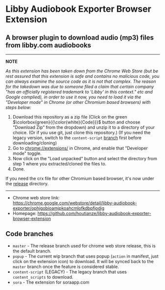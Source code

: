 Libby Audiobook Exporter Browser Extension
==========================================

A browser plugin to download audio (mp3) files from libby.com audiobooks
------------------------------------------------------------------------

---
**NOTE**

*As this extension has been taken down from the Chrome Web Store (but be rest assured that this extension is safe and contains no malicious code, you can always examine the source code as it is not that complex. The reason for the takedown was due to someone filed a claim that certain company "has an officially registered trademark to 'Libby' in this context." etc and Google complied), in order to use it now, you need to load it via the "Developer mode" in Chrome (or other Chromium based browsers) with steps below:*

1. Download this repository as a zip file (Click on the green $\colorbox{green}{{\color{white}{Code}}}$ button and choose "Download Zip" from the dropdown) and unzip it to a directory of your choice. (Or if you use git, just clone this repository.)
(If you need the legacy version, switch to the `content-script` [branch](https://github.com/houtianze/libby-audiobook-exporter-browser-extension/tree/content-script) first before downloading/cloning)
2. Go to [chrome://extensions/](chrome://extensions/) in Chrome, and enable that "Developer mode" toggle.
3. Now click on the "Load unpacked" button and select the directory from step 1 where you extracted/cloned the files to.
4. Done.

If you need the crx file for other Chromium based browser, it's now under the [release](release/lae.crx) directory.

---

- Chrome web store link: https://chrome.google.com/webstore/detail/libby-audiobook-exporter/ophjgobioamjpkoahcmlofkdbpfjodig
- Homepage: https://github.com/houtianze/libby-audiobook-exporter-browser-extension

Code branches
-------------
- `master` - The release branch used for chrome web store release, this is the default branch.
- `popup` - The current wip branch that uses popup (`action` in manifest, just click on the extension icon) to download. It will be synced back to the `master` branch once the feature is considered stable.
- `content-script` (LEGACY) - The legacy branch that uses `content_scripts` to download.
- `sora` - The extension for soraapp.com